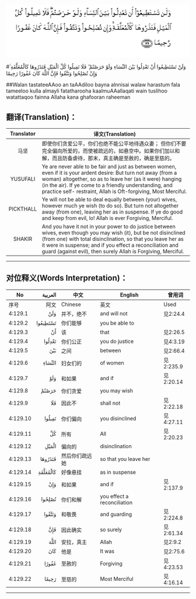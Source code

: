 ![004:129](images/004_129.gif)

#وَلَنْ تَسْتَطِيعُوا أَنْ تَعْدِلُوا بَيْنَ النِّسَاءِ وَلَوْ حَرَصْتُمْ ۖ فَلَا تَمِيلُوا كُلَّ الْمَيْلِ فَتَذَرُوهَا كَالْمُعَلَّقَةِ ۚ وَإِنْ تُصْلِحُوا وَتَتَّقُوا فَإِنَّ اللَّهَ كَانَ غَفُورًا رَحِيمًا 

##Walan tastateeAAoo an taAAdiloo bayna alnnisai walaw harastum fala tameeloo kulla almayli fatatharooha kaalmuAAallaqati wain tuslihoo watattaqoo fainna Allaha kana ghafooran raheeman 

## 翻译(Translation)：

| Translator | 译文(Translation)                                            |
| :--------: | ------------------------------------------------------------ |
|    马坚    | 即使你们贪爱公平，你们也绝不能公平地待遇众妻； 但你们不要完全偏向所爱的，而使被疏远的，如悬空中。如果你们加以和解，而且防备虐待，那末，真主确是至赦的，确是至慈的。 |
|  YUSUFALI  | Ye are never able to be fair and just as between women, even if it is your ardent desire: But turn not away (from a woman) altogether, so as to leave her (as it were) hanging (in the air). If ye come to a friendly understanding, and practice self- restraint, Allah is Oft-forgiving, Most Merciful. |
| PICKTHALL  | Ye will not be able to deal equally between (your) wives, however much ye wish (to do so). But turn not altogether away (from one), leaving her as in suspense. If ye do good and keep from evil, lo! Allah is ever Forgiving, Merciful. |
|   SHAKIR   | And you have it not in your power to do justice between wives, even though you may wish (it), but be not disinclined (from one) with total disinclination, so that you leave her as it were in suspense; and if you effect a reconciliation and guard (against evil), then surely Allah is Forgiving, Merciful. |

---

## 对位释义(Words Interpretation)：

| No   | العربية | 中文    | English | 曾用词 |
| ---- | ------: | ------- | ------- | ------ |
| 序号 |    阿文 | Chinese | 英文    | Used   |
| 4:129.1  | وَلَنْ      | 并不，绝不     | and will not                | 见2:24.4  |
| 4:129.2  | تَسْتَطِيعُوا | 你们能够       | you be able to              |           |
| 4:129.3  | أَنْ       | 该             | that                        | 见2:26.5  |
| 4:129.4  | تَعْدِلُوا   | 你们公正       | you do justice              | 见4:3.19  |
| 4:129.5  | بَيْنَ      | 之间           | between                     | 见2:66.4  |
| 4:129.6  | النِّسَاءِ   | 妇女们的       | of women                    | 见2:235.9 |
| 4:129.7  | وَلَوْ      | 和如果         | and if                      | 见2:20.14 |
| 4:129.8  | حَرَصْتُمْ    | 你们贪爱       | you may wish                |           |
| 4:129.9  | فَلَا      | 因此不         | shall not                   | 见2:22.18 |
| 4:129.10 | تَمِيلُوا   | 你们偏向       | you disinclined             | 见4:27.11 |
| 4:129.11 | كُلَّ       | 所有           | All                         | 见2:20.23 |
| 4:129.12 | الْمَيْلِ    | 偏向的         | disinclination              |           |
| 4:129.13 | فَتَذَرُوهَا  | 然后你们疏远她 | so that you leave her       |           |
| 4:129.14 | كَالْمُعَلَّقَةِ | 好像悬挂       | as in suspense              |           |
| 4:129.15 | وَإِنْ      | 和如果         | and if                      | 见2:137.9 |
| 4:129.16 | تُصْلِحُوا   | 你们和解       | you effect a reconciliation |           |
| 4:129.17 | وَتَتَّقُوا   | 和敬畏         | and guarding                | 见2:224.8 |
| 4:129.18 | فَإِنَّ      | 因此确实       | so surely                   | 见2:61.34 |
| 4:129.19 | اللَّهَ     | 安拉，真主     | Allah                       | 见2:9.2 |
| 4:129.20 | كَانَ      | 他是           | It was                      | 见2:75.6  |
| 4:129.21 | غَفُورًا    | 至赦的         | Forgiving                   | 见4:23.53 |
| 4:129.22 | رَحِيمًا    | 至慈的         | Most Merciful               | 见4:16.14 |

---
